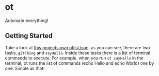 # ot
Automate everything!
## Getting Started
Take a look at [this projects own otlist.json](https://github.com/finngreiter/ot/blob/master/otlist.json).
as you can see, there are two tasks, ```gitThing``` and ```sayHello```. Inside these tasks there is a list of terminal commands to execute. For example, when you run ```ot sayHello``` in the terminal, ot runs the list of commands (echo Hello and echo World) one by one.
Simple as that!
